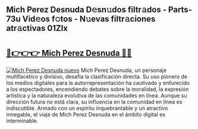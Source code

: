 ## Mich Perez Desnuda D𝚎sn𝚞dos filtr𝚊dos - Parts-73u Vid𝚎os f𝚘tos - N𝚞evas filtr𝚊ciones atr𝚊ctivas 01Zlx

# <h2><a href="http://mb1hdf.tromn.icu/?c=Mich+Perez+Desnuda">🔗👉👉👉 Mich Perez Desnuda 🔗🔗</a></h2>

[![Mich Perez Desnuda nuevo](https://i.imgur.com/pEAQMta.gif)](http://mb1hdf.tromn.icu/?c=Mich+Perez+Desnuda)
Mich Perez Desnuda, un personaje multifacético y divisivo, desafía la clasificación directa. Su uso pionero de los medios digitales para la autorrepresentación ha cautivado y enfurecido a los espectadores, encendiendo debates sobre la moralidad, la expresión artística y la naturaleza evolutiva de las comunidades en línea. Aunque su dirección futura no está clara, su influencia en la comunidad en línea es indiscutible. Armado con un espíritu inquebrantable y un atractivo innegable, el viaje de Mich Perez Desnuda en el ámbito digital es interminable.
